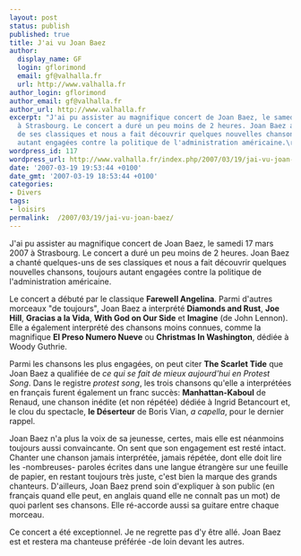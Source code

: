 ```yaml
---
layout: post
status: publish
published: true
title: J'ai vu Joan Baez
author:
  display_name: GF
  login: gflorimond
  email: gf@valhalla.fr
  url: http://www.valhalla.fr
author_login: gflorimond
author_email: gf@valhalla.fr
author_url: http://www.valhalla.fr
excerpt: "J'ai pu assister au magnifique concert de Joan Baez, le samedi 17 mars 2007
  à Strasbourg. Le concert a duré un peu moins de 2 heures. Joan Baez a chanté quelques-uns
  de ses classiques et nous a fait découvrir quelques nouvelles chansons, toujours
  autant engagées contre la politique de l'administration américaine.\r\n\r\n"
wordpress_id: 117
wordpress_url: http://www.valhalla.fr/index.php/2007/03/19/jai-vu-joan-baez/
date: '2007-03-19 19:53:44 +0100'
date_gmt: '2007-03-19 18:53:44 +0100'
categories:
- Divers
tags:
- loisirs
permalink:  /2007/03/19/jai-vu-joan-baez/
---
```

<p>J'ai pu assister au magnifique concert de Joan Baez, le samedi 17 mars 2007 à Strasbourg. Le concert a duré un peu moins de 2 heures. Joan Baez a chanté quelques-uns de ses classiques et nous a fait découvrir quelques nouvelles chansons, toujours autant engagées contre la politique de l'administration américaine.</p>
<p><a id="more"></a><a id="more-117"></a></p>
<p>Le concert a débuté par le classique <strong>Farewell Angelina</strong>. Parmi d'autres morceaux "de toujours", Joan Baez a interprété <strong>Diamonds and Rust</strong>, <strong>Joe Hill</strong>, <strong>Gracias a la Vida</strong>, <strong>With God on Our Side</strong> et <strong>Imagine</strong> (de John Lennon). Elle a également interprété des chansons moins connues, comme la magnifique <strong>El Preso Numero Nueve</strong> ou <strong>Christmas In Washington</strong>, dédiée à Woody Guthrie.</p>
<p>Parmi les chansons les plus engagées, on peut citer <strong>The Scarlet Tide</strong> que Joan Baez a qualifiée de <em>ce qui se fait de mieux aujourd'hui en Protest Song</em>. Dans le registre <em>protest song</em>, les trois chansons qu'elle a interprétées en français furent également un franc succès: <strong>Manhattan-Kaboul</strong> de Renaud, une chanson inédite (et non répétée) dédiée à Ingrid Betancourt et, le clou du spectacle, <strong>le Déserteur</strong> de Boris Vian, <em>a capella</em>, pour le dernier rappel.</p>
<p>Joan Baez n'a plus la voix de sa jeunesse, certes, mais elle est néanmoins toujours aussi convaincante. On sent que son engagement est resté intact. Chanter une chanson jamais interprétée, jamais répétée, dont elle doit lire les -nombreuses- paroles écrites dans une langue étrangère sur une feuille de papier, en restant toujours très juste, c'est bien la marque des grands chanteurs. D'ailleurs, Joan Baez prend soin d'expliquer à son public (en français quand elle peut, en anglais quand elle ne connaît pas un mot) de quoi parlent ses chansons. Elle ré-accorde aussi sa guitare entre chaque morceau.</p>
<p>Ce concert a été exceptionnel. Je ne regrette pas d'y être allé. Joan Baez est et restera ma chanteuse préférée -de loin devant les autres.</p>
